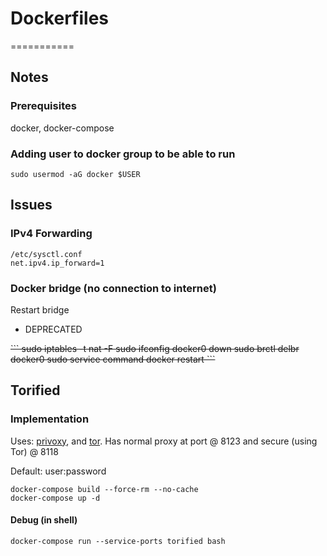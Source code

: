 # Dockerfiles
===========
## Notes

### Prerequisites
docker, docker-compose

### Adding user to docker group to be able to run
```
sudo usermod -aG docker $USER
```

## Issues

### IPv4 Forwarding
```
/etc/sysctl.conf
net.ipv4.ip_forward=1
```
### Docker bridge (no connection to internet)
Restart bridge
- DEPRECATED
<s>
```
sudo iptables -t nat -F
sudo ifconfig docker0 down
sudo brctl delbr docker0
sudo service command docker restart
```
</s>

## Torified

### Implementation

Uses: [privoxy](https://www.privoxy.org/), and [tor](https://www.torproject.org/).  Has normal proxy at port @ 8123 and secure (using Tor) @ 8118

Default: user:password

```
docker-compose build --force-rm --no-cache
docker-compose up -d
```

#### Debug (in shell)
```
docker-compose run --service-ports torified bash
```
